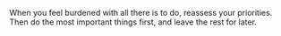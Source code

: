 When you feel burdened with all there is to do, reassess your priorities. Then do the most important things first, and leave the rest for later.  
